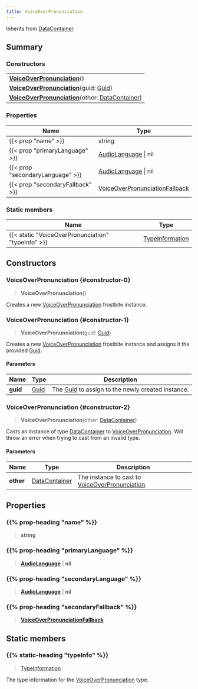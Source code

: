 ```yaml
---
title: VoiceOverPronunciation
---
```


Inherits from 
[DataContainer](/vext/ref/shared/class/datacontainer)

## Summary
### Constructors
| |
| ----------- |
| **[VoiceOverPronunciation](#constructor-0)**() |
| **[VoiceOverPronunciation](#constructor-1)**(guid: [Guid](/vext/ref/shared/class/guid)) |
| **[VoiceOverPronunciation](#constructor-2)**(other: [DataContainer](/vext/ref/shared/class/datacontainer)) |

### Properties
| Name | Type |
| ---- | ---- |
| {{< prop "name" >}} | string |
| {{< prop "primaryLanguage" >}} | [AudioLanguage](/vext/ref/fb/audiolanguage) \| nil |
| {{< prop "secondaryLanguage" >}} | [AudioLanguage](/vext/ref/fb/audiolanguage) \| nil |
| {{< prop "secondaryFallback" >}} | [VoiceOverPronunciationFallback](/vext/ref/fb/voiceoverpronunciationfallback) |

### Static members
| Name | Type |
| ---- | ---- |
| {{< static "VoiceOverPronunciation" "typeInfo" >}} | [TypeInformation](/vext/ref/shared/class/typeinformation) |

## Constructors
### VoiceOverPronunciation {#constructor-0}
> **VoiceOverPronunciation**()

Creates a new [VoiceOverPronunciation](/vext/ref/fb/voiceoverpronunciation) frostbite instance.

### VoiceOverPronunciation {#constructor-1}
> **VoiceOverPronunciation**(guid: [Guid](/vext/ref/shared/class/guid))

Creates a new [VoiceOverPronunciation](/vext/ref/fb/voiceoverpronunciation) frostbite instance and assigns it the provided [Guid](/vext/ref/shared/class/guid).

#### Parameters
| Name | Type | Description |
| ---- | ---- | ----------- |
| **guid** | [Guid](/vext/ref/shared/class/guid) | The [Guid](/vext/ref/shared/class/guid) to assign to the newly created instance. |

### VoiceOverPronunciation {#constructor-2}
> **VoiceOverPronunciation**(other: [DataContainer](/vext/ref/shared/class/datacontainer))

Casts an instance of type [DataContainer](/vext/ref/shared/class/datacontainer) to [VoiceOverPronunciation](/vext/ref/fb/voiceoverpronunciation). Will throw an error when trying to cast from an invalid type.

#### Parameters
| Name | Type | Description |
| ---- | ---- | ----------- |
| **other** | [DataContainer](/vext/ref/shared/class/datacontainer) | The instance to cast to [VoiceOverPronunciation](/vext/ref/fb/voiceoverpronunciation). |

## Properties
### {{% prop-heading "name" %}}
> **string**

### {{% prop-heading "primaryLanguage" %}}
> **[AudioLanguage](/vext/ref/fb/audiolanguage)** | **nil**

### {{% prop-heading "secondaryLanguage" %}}
> **[AudioLanguage](/vext/ref/fb/audiolanguage)** | **nil**

### {{% prop-heading "secondaryFallback" %}}
> **[VoiceOverPronunciationFallback](/vext/ref/fb/voiceoverpronunciationfallback)**

## Static members
### {{% static-heading "typeInfo" %}}
> [TypeInformation](/vext/ref/shared/class/typeinformation)

The type information for the [VoiceOverPronunciation](/vext/ref/fb/voiceoverpronunciation) type.

